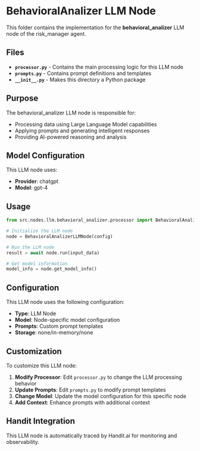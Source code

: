 # BehavioralAnalizer LLM Node

This folder contains the implementation for the **behavioral_analizer** LLM node of the risk_manager agent.

## Files

- **`processor.py`** - Contains the main processing logic for this LLM node
- **`prompts.py`** - Contains prompt definitions and templates
- **`__init__.py`** - Makes this directory a Python package

## Purpose

The behavioral_analizer LLM node is responsible for:
- Processing data using Large Language Model capabilities
- Applying prompts and generating intelligent responses
- Providing AI-powered reasoning and analysis

## Model Configuration

This LLM node uses:
- **Provider**: chatgpt
- **Model**: gpt-4

## Usage

```python
from src.nodes.llm.behavioral_analizer.processor import BehavioralAnalizerLLMNode

# Initialize the LLM node
node = BehavioralAnalizerLLMNode(config)

# Run the LLM node
result = await node.run(input_data)

# Get model information
model_info = node.get_model_info()
```

## Configuration

This LLM node uses the following configuration:
- **Type**: LLM Node
- **Model**: Node-specific model configuration
- **Prompts**: Custom prompt templates
- **Storage**: none/in-memory/none

## Customization

To customize this LLM node:

1. **Modify Processor**: Edit `processor.py` to change the LLM processing behavior
2. **Update Prompts**: Edit `prompts.py` to modify prompt templates
3. **Change Model**: Update the model configuration for this specific node
4. **Add Context**: Enhance prompts with additional context

## Handit Integration

This LLM node is automatically traced by Handit.ai for monitoring and observability.
